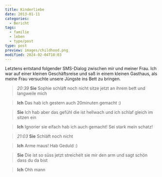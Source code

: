 ```yaml
---
title: Kinderliebe
date: 2013-01-11
categories:
  - Bericht
tags:
  - familie
  - leben
  - type/post
type: post
preview: images/childhood.png
modified: 2024-02-04T18:03
---
```


Letztens entstand folgender SMS-Dialog zwischen mir und meiner Frau. Ich war auf einer kleinen Geschäftsreise und saß in einem kleinen Gasthaus, als meine Frau versuchte unsere Jüngste ins Bett zu bringen.

> _20:39_
> **Sie**
> Sophie schläft noch nicht sitze jetzt an ihrem bett und langweile mich

> **Ich**
> Das hab ich gestern auch 20minuten gemacht :)

> **Sie**
> Ich hab aber das gefühl die ist hellwach und ich schlaf gleich im sitzen ein

> **Ich**
> Ignorier sie eifach hab ich auch gemacht! Sei stark mein schatz!

> _21:03_
> **Sie**
> Schläft noch nicht

> **Ich**
> Arme maus! Hab Geduld :)

> **Sie**
> Die ist so süss jetzt streichelt sie mir den arm und sagt schön dass du da bist

> **Ich**
> Ohh mann
